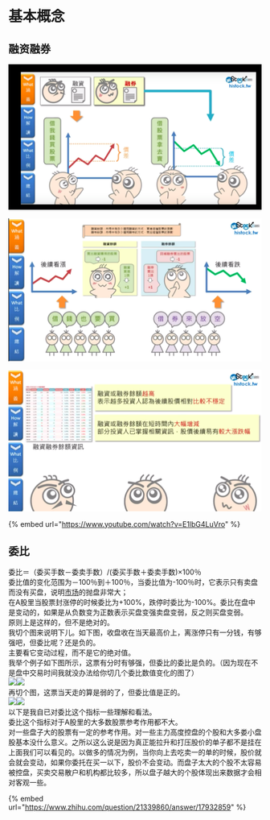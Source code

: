 # 基本概念

## 融资融券

![](../.gitbook/assets/image%20%285%29.png)

![](../.gitbook/assets/image%20%288%29.png)

![](../.gitbook/assets/image.png)

{% embed url="https://www.youtube.com/watch?v=E1lbG4LuVro" %}

## 委比

  
委比＝（委买手数－委卖手数）/\(委买手数＋委卖手数\)×100％  
委比值的变化范围为－100％到＋100％，当委比值为-100％时，它表示只有卖盘而没有买盘，说明[市场](https://link.zhihu.com/?target=http%3A//www.td9999.com/a/hjsc/)的抛盘非常大；  
在A股里当股票封涨停的时候委比为+100%，跌停时委比为-100%。委比在盘中是变动的，如果是从负数变为正数表示买盘变强卖盘变弱，反之则买盘变弱。  
原则上是这样的，但不是绝对的。  
我切个图来说明下儿。如下图，收盘收在当天最高价上，离涨停只有一分钱，有够强吧，但委比呢？还是负的。  
主要看它变动过程，而不是它的绝对值。  
我举个例子如下图所示，这票有分时有够强，但委比的委比是负的。（因为现在不是盘中交易时间我就没办法给你切几个委比数值变化的图了）  
![](https://pic2.zhimg.com/aa90f9a75966f16cc606136b28625ab9_b.jpg)![](https://pic2.zhimg.com/80/aa90f9a75966f16cc606136b28625ab9_hd.jpg)  
再切个图，这票当天走的算是弱的了，但委比值是正的。  
![](https://pic1.zhimg.com/daa5ba35a282368631e9774324aa1a4c_b.jpg)![](https://pic1.zhimg.com/80/daa5ba35a282368631e9774324aa1a4c_hd.jpg)  
以下是我自已对委比这个指标一些理解和看法。  
委比这个指标对于A股里的大多数股票参考作用都不大。  
对一些盘子大的股票有一定的参考作用。对一些主力高度控盘的个股和大多娄小盘股基本没什么意义。之所以这么说是因为真正能拉升和打压股价的单子都不是挂在上面我们可以看见的。以做多的情况为例，当你向上去吃卖一的单的时候，股价就会就会变动，如果你委托在买一以下，股价不会变动。而盘子太大的个股不太容易被控盘，买卖交易散户和机构都比较多，所以盘子越大的个股体现出来数据才会相对客观一些。

{% embed url="https://www.zhihu.com/question/21339860/answer/17932859" %}

